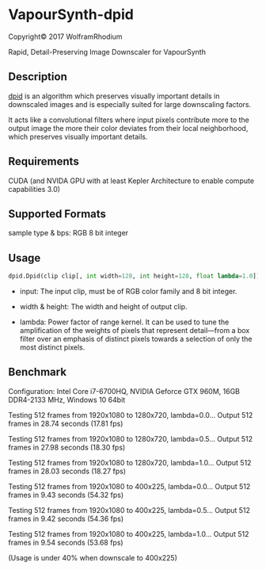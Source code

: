 # VapourSynth-dpid
Copyright© 2017 WolframRhodium

Rapid, Detail-Preserving Image Downscaler for VapourSynth
## Description
[dpid](http://www.gcc.tu-darmstadt.de/home/proj/dpid/) is an algorithm which preserves visually important details in downscaled images and is especially suited for large downscaling factors.

It acts like a convolutional filters where input pixels contribute more to the output image the more their color deviates from their local neighborhood, which preserves visually important details.

## Requirements
CUDA (and NVIDA GPU with at least Kepler Architecture to enable compute capabilities 3.0)

## Supported Formats

sample type & bps: RGB 8 bit integer

## Usage

```python
dpid.Dpid(clip clip[, int width=128, int height=128, float lambda=1.0])
```

- input:
    The input clip, must be of RGB color family and 8 bit integer.

- width & height:
    The width and height of output clip.

- lambda:
    Power factor of range kernel. It can be used to tune the amplification of the weights of pixels that represent detail—from a box filter over an emphasis of distinct pixels towards a selection of only the most distinct pixels.

## Benchmark

Configuration: Intel Core i7-6700HQ, NVIDIA Geforce GTX 960M, 16GB DDR4-2133 MHz, Windows 10 64bit

Testing 512 frames from 1920x1080 to 1280x720, lambda=0.0...
Output 512 frames in 28.74 seconds (17.81 fps)

Testing 512 frames from 1920x1080 to 1280x720, lambda=0.5...
Output 512 frames in 27.98 seconds (18.30 fps)

Testing 512 frames from 1920x1080 to 1280x720, lambda=1.0...
Output 512 frames in 28.03 seconds (18.27 fps)

Testing 512 frames from 1920x1080 to 400x225, lambda=0.0...
Output 512 frames in 9.43 seconds (54.32 fps)

Testing 512 frames from 1920x1080 to 400x225, lambda=0.5...
Output 512 frames in 9.42 seconds (54.36 fps)

Testing 512 frames from 1920x1080 to 400x225, lambda=1.0...
Output 512 frames in 9.54 seconds (53.68 fps)

(Usage is under 40% when downscale to 400x225)
